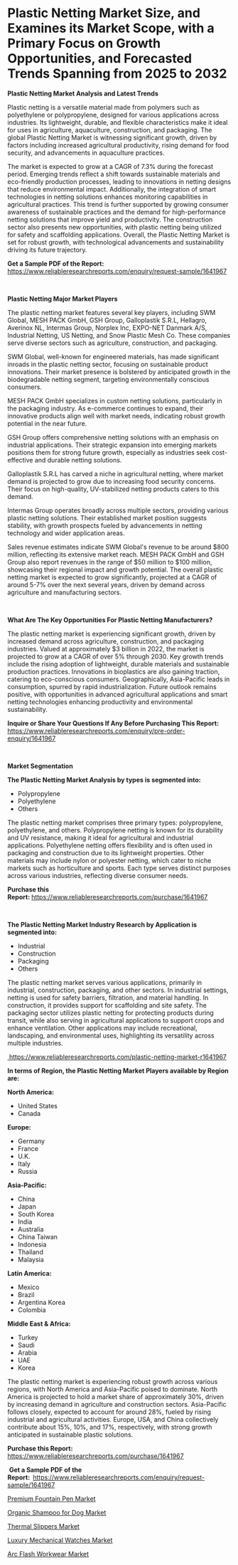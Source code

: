 <p><h1>Plastic Netting Market Size, and Examines its Market Scope, with a Primary Focus on Growth Opportunities, and Forecasted Trends Spanning from 2025 to 2032</h1></p><p><strong>Plastic Netting Market Analysis and Latest Trends</strong></p>
<p><p>Plastic netting is a versatile material made from polymers such as polyethylene or polypropylene, designed for various applications across industries. Its lightweight, durable, and flexible characteristics make it ideal for uses in agriculture, aquaculture, construction, and packaging. The global Plastic Netting Market is witnessing significant growth, driven by factors including increased agricultural productivity, rising demand for food security, and advancements in aquaculture practices.</p><p>The market is expected to grow at a CAGR of 7.3% during the forecast period. Emerging trends reflect a shift towards sustainable materials and eco-friendly production processes, leading to innovations in netting designs that reduce environmental impact. Additionally, the integration of smart technologies in netting solutions enhances monitoring capabilities in agricultural practices. This trend is further supported by growing consumer awareness of sustainable practices and the demand for high-performance netting solutions that improve yield and productivity. The construction sector also presents new opportunities, with plastic netting being utilized for safety and scaffolding applications. Overall, the Plastic Netting Market is set for robust growth, with technological advancements and sustainability driving its future trajectory.</p></p>
<p><strong>Get a Sample PDF of the Report:&nbsp;</strong> <a href="https://www.reliableresearchreports.com/enquiry/request-sample/1641967?utm_campaign=41&utm_medium=2&utm_source=Github&utm_content=ia&utm_term=09022025&utm_id=plastic-netting">https://www.reliableresearchreports.com/enquiry/request-sample/1641967</a></p>
<p>&nbsp;</p>
<p><strong>Plastic Netting Major Market Players</strong></p>
<p><p>The plastic netting market features several key players, including SWM Global, MESH PACK GmbH, GSH Group, Galloplastik S.R.L, Hellagro, Averinox NL, Intermas Group, Norplex Inc, EXPO-NET Danmark A/S, Industrial Netting, US Netting, and Snow Plastic Mesh Co. These companies serve diverse sectors such as agriculture, construction, and packaging.</p><p>SWM Global, well-known for engineered materials, has made significant inroads in the plastic netting sector, focusing on sustainable product innovations. Their market presence is bolstered by anticipated growth in the biodegradable netting segment, targeting environmentally conscious consumers.</p><p>MESH PACK GmbH specializes in custom netting solutions, particularly in the packaging industry. As e-commerce continues to expand, their innovative products align well with market needs, indicating robust growth potential in the near future.</p><p>GSH Group offers comprehensive netting solutions with an emphasis on industrial applications. Their strategic expansion into emerging markets positions them for strong future growth, especially as industries seek cost-effective and durable netting solutions.</p><p>Galloplastik S.R.L has carved a niche in agricultural netting, where market demand is projected to grow due to increasing food security concerns. Their focus on high-quality, UV-stabilized netting products caters to this demand.</p><p>Intermas Group operates broadly across multiple sectors, providing various plastic netting solutions. Their established market position suggests stability, with growth prospects fueled by advancements in netting technology and wider application areas.</p><p>Sales revenue estimates indicate SWM Global's revenue to be around $800 million, reflecting its extensive market reach. MESH PACK GmbH and GSH Group also report revenues in the range of $50 million to $100 million, showcasing their regional impact and growth potential. The overall plastic netting market is expected to grow significantly, projected at a CAGR of around 5-7% over the next several years, driven by demand across agriculture and manufacturing sectors.</p></p>
<p>&nbsp;</p>
<p><strong>What Are The Key Opportunities For Plastic Netting Manufacturers?</strong></p>
<p><p>The plastic netting market is experiencing significant growth, driven by increased demand across agriculture, construction, and packaging industries. Valued at approximately $3 billion in 2022, the market is projected to grow at a CAGR of over 5% through 2030. Key growth trends include the rising adoption of lightweight, durable materials and sustainable production practices. Innovations in bioplastics are also gaining traction, catering to eco-conscious consumers. Geographically, Asia-Pacific leads in consumption, spurred by rapid industrialization. Future outlook remains positive, with opportunities in advanced agricultural applications and smart netting technologies enhancing productivity and environmental sustainability.</p></p>
<p><strong>Inquire or Share Your Questions If Any Before Purchasing This Report:</strong> <a href="https://www.reliableresearchreports.com/enquiry/pre-order-enquiry/1641967?utm_campaign=41&utm_medium=2&utm_source=Github&utm_content=ia&utm_term=09022025&utm_id=plastic-netting">https://www.reliableresearchreports.com/enquiry/pre-order-enquiry/1641967</a></p>
<p>&nbsp;</p>
<p><strong>Market Segmentation</strong></p>
<p><strong>The Plastic Netting Market Analysis by types is segmented into:</strong></p>
<p><ul><li>Polypropylene</li><li>Polyethylene</li><li>Others</li></ul></p>
<p><p>The plastic netting market comprises three primary types: polypropylene, polyethylene, and others. Polypropylene netting is known for its durability and UV resistance, making it ideal for agricultural and industrial applications. Polyethylene netting offers flexibility and is often used in packaging and construction due to its lightweight properties. Other materials may include nylon or polyester netting, which cater to niche markets such as horticulture and sports. Each type serves distinct purposes across various industries, reflecting diverse consumer needs.</p></p>
<p><strong>Purchase this Report:&nbsp;</strong><a href="https://www.reliableresearchreports.com/purchase/1641967?utm_campaign=41&utm_medium=2&utm_source=Github&utm_content=ia&utm_term=09022025&utm_id=plastic-netting">https://www.reliableresearchreports.com/purchase/1641967</a></p>
<p>&nbsp;</p>
<p><strong>The Plastic Netting Market Industry Research by Application is segmented into:</strong></p>
<p><ul><li>Industrial</li><li>Construction</li><li>Packaging</li><li>Others</li></ul></p>
<p><p>The plastic netting market serves various applications, primarily in industrial, construction, packaging, and other sectors. In industrial settings, netting is used for safety barriers, filtration, and material handling. In construction, it provides support for scaffolding and site safety. The packaging sector utilizes plastic netting for protecting products during transit, while also serving in agricultural applications to support crops and enhance ventilation. Other applications may include recreational, landscaping, and environmental uses, highlighting its versatility across multiple industries.</p></p>
<p><a href="https://www.reliableresearchreports.com/plastic-netting-market-r1641967?utm_campaign=41&utm_medium=2&utm_source=Github&utm_content=ia&utm_term=09022025&utm_id=plastic-netting">&nbsp;https://www.reliableresearchreports.com/plastic-netting-market-r1641967</a></p>
<p><strong>In terms of Region, the Plastic Netting Market Players available by Region are:</strong></p>
<p>
    <p> <strong> North America: </strong>
        <ul>
            <li>United States</li>
            <li>Canada</li>
        </ul>
        </p> 
    <p> <strong> Europe: </strong>
        <ul>
            <li>Germany</li>
            <li>France</li>
            <li>U.K.</li>
            <li>Italy</li>
            <li>Russia</li>
        </ul>
        </p> 
    <p> <strong> Asia-Pacific: </strong>
        <ul>
            <li>China</li>
            <li>Japan</li>
            <li>South Korea</li>
            <li>India</li>
            <li>Australia</li>
            <li>China Taiwan</li>
            <li>Indonesia</li>
            <li>Thailand</li>
            <li>Malaysia</li>
        </ul>
        </p> 
    <p> <strong> Latin America: </strong>
        <ul>
            <li>Mexico</li>
            <li>Brazil</li>
            <li>Argentina Korea</li>
            <li>Colombia</li>
        </ul>
        </p> 
    <p> <strong> Middle East & Africa: </strong>
        <ul>
            <li>Turkey</li>
            <li>Saudi</li>
            <li>Arabia</li>
            <li>UAE</li>
            <li>Korea</li>
        </ul>
    </p>
    </p>
<p><p>The plastic netting market is experiencing robust growth across various regions, with North America and Asia-Pacific poised to dominate. North America is projected to hold a market share of approximately 30%, driven by increasing demand in agriculture and construction sectors. Asia-Pacific follows closely, expected to account for around 28%, fueled by rising industrial and agricultural activities. Europe, USA, and China collectively contribute about 15%, 10%, and 17%, respectively, with strong growth anticipated in sustainable plastic solutions.</p></p>
<p><strong>Purchase this Report: </strong><a href="https://www.reliableresearchreports.com/purchase/1641967?utm_campaign=41&utm_medium=2&utm_source=Github&utm_content=ia&utm_term=09022025&utm_id=plastic-netting">https://www.reliableresearchreports.com/purchase/1641967</a></p>
<p>&nbsp;<strong>Get a Sample PDF of the Report:&nbsp;&nbsp;</strong><a href="https://www.reliableresearchreports.com/enquiry/request-sample/1641967?utm_campaign=41&utm_medium=2&utm_source=Github&utm_content=ia&utm_term=09022025&utm_id=plastic-netting">https://www.reliableresearchreports.com/enquiry/request-sample/1641967</a></p>
<p><strong></strong></p>
<p><p><a href="https://github.com/saoutiguarro/Market-Research-Report-List-1/blob/main/premium-fountain-pen-market.md?utm_campaign=41&utm_medium=2&utm_source=Github&utm_content=ia&utm_term=09022025&utm_id=plastic-netting">Premium Fountain Pen Market</a></p><p><a href="https://github.com/klaassenmackenzie6/Market-Research-Report-List-1/blob/main/organic-shampoo-for-dog-market.md?utm_campaign=41&utm_medium=2&utm_source=Github&utm_content=ia&utm_term=09022025&utm_id=plastic-netting">Organic Shampoo for Dog Market</a></p><p><a href="https://github.com/ahamdyzabira4/Market-Research-Report-List-1/blob/main/thermal-slippers-market.md?utm_campaign=41&utm_medium=2&utm_source=Github&utm_content=ia&utm_term=09022025&utm_id=plastic-netting">Thermal Slippers Market</a></p><p><a href="https://github.com/jenithschijf/Market-Research-Report-List-1/blob/main/luxury-mechanical-watches-market.md?utm_campaign=41&utm_medium=2&utm_source=Github&utm_content=ia&utm_term=09022025&utm_id=plastic-netting">Luxury Mechanical Watches Market</a></p><p><a href="https://github.com/saroarmaicky/Market-Research-Report-List-1/blob/main/arc-flash-workwear-market.md?utm_campaign=41&utm_medium=2&utm_source=Github&utm_content=ia&utm_term=09022025&utm_id=plastic-netting">Arc Flash Workwear Market</a></p></p>
